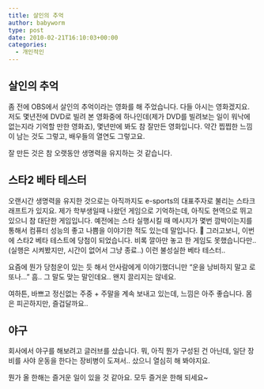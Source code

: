 ```yaml
---
title: 살인의 추억
author: babyworm
type: post
date: 2010-02-21T16:10:03+00:00
categories:
  - 개인적인
---
```

## 살인의 추억
좀 전에 OBS에서 살인의 추억이라는 영화를 해 주었습니다.
다들 아시는 영화겠지요.
저도 몇년전에 DVD로 빌려 본 영화중에 하나인데(제가 DVD를 빌려보는 일이 워낙에 없는지라 기억할 만한 영화죠), 몇년만에 봐도 참 잘만든 영화입니다.
약간 찝찝한 느낌이 남는 것도 그렇고, 배우들의 열연도 그렇고요.

잘 만든 것은 참 오랫동안 생명력을 유지하는 것 같습니다.

## 스타2 베타 테스터
오랜시간 생명력을 유지한 것으로는 아직까지도 e-sports의 대표주자로 불리는 스타크래프트가 있지요.
제가 학부생일때 나왔던 게임으로 기억하는데, 아직도 현역으로 뛰고 있으니 참 대단한 게임입니다. 예전에는 스타 실행시킬 때 메시지가 몇번 깜박이는지를 통해서 컴퓨터 성능의 좋고 나쁨을 이야기한 적도 있는데 말입니다. 🙂
그러고보니, 이번에 스타2 베타 테스트에 당첨이 되었습니다.
비록 깔아만 놓고 한 게임도 못했습니다만.. (실행은 시켜봤지만, 시간이 없어서 그냥 종료..)
이런 불성실한 베타 테스터..

요즘에 뭔가 당첨운이 있는 듯 해서 안사람에게 이야기했더니만 “운을 낭비하지 말고 로또나…”
흠.. 그 말도 맞는 말인데요.. 왠지 끌리지는 않네요.

여하튼, 바쁘고 정신없는 주중 + 주말을 계속 보내고 있는데, 느낌은 아주 좋습니다.
몸은 피곤하지만, 즐겁달까요..

## 야구
회사에서 야구를 해보려고 글러브를 샀습니다.
뭐, 아직 뭔가 구성된 건 아닌데, 일단 장비를 사야 운동을 한다는 장비병이 도져서..
샀으니 열심히 해 봐야지요.

뭔가 올 한해는 즐거운 일이 있을 것 같아요. 모두 즐거운 한해 되세요~
